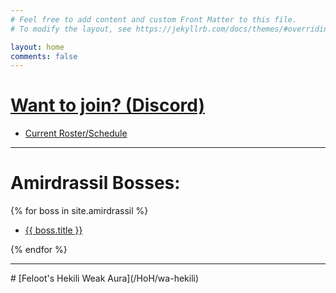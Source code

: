 ```yaml
---
# Feel free to add content and custom Front Matter to this file.
# To modify the layout, see https://jekyllrb.com/docs/themes/#overriding-theme-defaults

layout: home
comments: false
---
```

# [Want to join? (Discord)](https://discord.gg/xXdp5C3RWC)
- [Current Roster/Schedule](/HoH/roster)

<hr>

# Amirdrassil Bosses:
{% for boss in site.amirdrassil %}
  
- [{{ boss.title }}](/HoH{{boss.url}})

{% endfor %}
<hr>
<p></p>
# [Feloot's Hekili Weak Aura](/HoH/wa-hekili)
